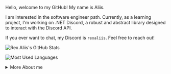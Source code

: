 Hello, welcome to my GitHub! My name is Aliis.

I am interested in the software engineer path. Currently, as a learning project, I'm working on .NET Discord, a robust and abstract library designed to interact with the Discord API.

If you ever want to chat, my Discord is `rexaliis`. Feel free to reach out!

![Rex Aliis's GitHub Stats](https://github-readme-stats.vercel.app/api?username=rexaliis&theme=transparent&show_icons=true&hide_title=true&hide_rank=true&hide_border=true#bg-light-mode-only)

![Most Used Languages](https://github-readme-stats.vercel.app/api/top-langs/?username=rexaliis&layout=compact&theme=transparent&hide_border=true&hide_title=true)

<details>
  <summary>More About me</summary><br>
My name is Aliis. I am from Argentina, the land of mate, dulce de leche, and passionate soccer. I enjoy music, computing, tactical video games, and spending time with my pets. I’m shy but still enthusiastic.

### My daily routine
I like to accompany my daily routines with Lena Raine's music. I study computer science from home whenever I can, and in my free time, I learn music theory or watch VODs from [Woohoojin](https://www.youtube.com/@Woohoojin).

### About computing and the internet
I've had a strong passion for computer science for as long as I can remember. My first programming project was at the age of 13—a personal Discord bot made in Python using [discord.py](https://github.com/Rapptz/discord.py). After that, I explored various technologies until I was 15, when I came across tools like TypeScript, MongoDB, Express, Vue.js, and Electron. This is when I developed my first project, which, though disorganized and not very robust, helped me understand the field better: [AliisRPCMaker](https://github.com/RexAliis/AliisRPCMaker), a client for setting up custom Discord presences.

I also worked on other projects, such as plugins for [Mindustry](https://mindustrygame.github.io/). At the same time, I became a [Discord Partner](https://discord.com/partners).

Two years passed, and I stepped away from computing, but I have now returned with a more professional focus. I’m working on a self-learning project called [.NET Discord](https://github.com/NETDiscord), a library developed in .NET C# with the goal of being both robust and appealing.
</details>

